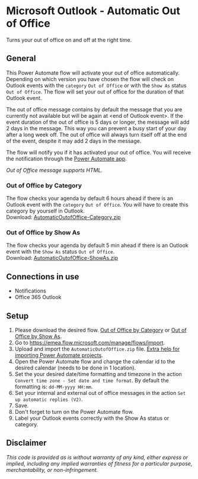 # Microsoft Outlook - Automatic Out of Office
Turns your out of office on and off at the right time.

## General
This Power Automate flow will activate your out of office automatically.
Depending on which version you have chosen the flow will check on Outlook events with the `category` `Out of Office` or with the `Show As` status `Out of Office`.
The flow will set your out of office for the duration of that Outlook event.

The out of office message contains by default the message that you are currently not available but will be again at \<end of Outlook event\>.
If the event duration of the out of office is 5 days or longer, the message will add 2 days in the message.
This way you can prevent a busy start of your day after a long week off.
The out of office will always turn itself off at the end of the event, despite it may add 2 days in the message.
  
The flow will notify you if it has activated your out of office. You will receive the notification through the [Power Automate app](https://emea.flow.microsoft.com/en-us/mobile/download/?src=banner).
  
_Out of Office message supports HTML._

### Out of Office by Category
The flow checks your agenda by default 6 hours ahead if there is an Outlook event with the `category` `Out of Office`.
You will have to create this category by yourself in Outlook.
<br/>Download: [AutomaticOutofOffice-Category.zip](/../../raw/main/AutomaticOutofOffice-Category.zip)

### Out of Office by Show As
The flow checks your agenda by default 5 min ahead if there is an Outlook event with the `Show As` status `Out of Office`.
<br/>Download: [AutomaticOutofOffice-ShowAs.zip](/../../raw/main/AutomaticOutofOffice-ShowAs.zip)

## Connections in use
* Notifications
* Office 365 Outlook

## Setup
1. Please download the desired flow. [Out of Office by Category](/../../#out-of-office-by-category) or [Out of Office by Show As](/../../#out-of-office-by-show-as).
2. Go to https://emea.flow.microsoft.com/manage/flows/import.
3. Upload and import the `AutomaticOutofOffice.zip` file. [Extra help for importing Power Automate projects](/../../../MrAutomate33/blob/main/files/CreateConnectionsInImport.md).
4. Open the Power Automate flow and change the calendar id to the desired calendar (needs to be done in 1 location).
5. Set the your desired date/time formatting and timezone in the action `Convert time zone - Set date and time format`. By default the formatting is: `dd-MM-yyyy HH:mm`.
6. Set your internal and external out of office messages in the action `Set up automatic replies (V2)`.
7. Save.
8. Don't forget to turn on the Power Automate flow.
9. Label your Outlook events correctly with the Show As status or category.

## Disclaimer
*This code is provided as is without warranty of any kind, either express or implied, including any implied warranties of fitness for a particular purpose, merchantability, or non-infringement.*
